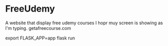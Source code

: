 # FreeUdemy
A website that display free udemy courses
I hopr muy screen is showing as I'm typing.
getafreecourse.com


export FLASK_APP=app
flask run
